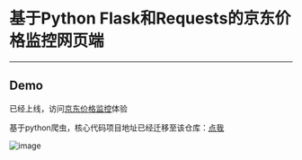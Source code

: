 # 基于Python Flask和Requests的京东价格监控网页端

-----

## Demo

已经上线，访问<a href="https://price.monitor4all.cn/#/">京东价格监控</a>体验

基于python爬虫，核心代码项目地址已经迁移至该仓库：<a href="https://github.com/qqxx6661/Price-monitor">点我</a>

![image](Demo.png)

